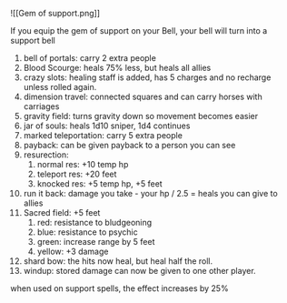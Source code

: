![[Gem of support.png]]

If you equip the gem of support on your Bell, your bell will turn into a support bell

1. bell of portals: carry 2 extra people
2. Blood Scourge: heals 75% less, but heals all allies
3. crazy slots: healing staff is added, has 5 charges and no recharge unless rolled again.
4. dimension travel: connected squares and can carry horses with carriages
5. gravity field: turns gravity down so movement becomes easier
6. jar of souls: heals 1d10 sniper, 1d4 continues
7. marked teleportation: carry 5 extra people
8. payback: can be given payback to a person you can see
9. resurection: 
	1. normal res: +10 temp hp
	2. teleport res: +20 feet
	3. knocked res: +5 temp hp, +5 feet
10. run it back: damage you take - your hp / 2.5 = heals you can give to allies
11. Sacred field: +5 feet
	1. red: resistance to bludgeoning
	2. blue: resistance to psychic
	3. green: increase range by 5 feet
	4. yellow:  +3 damage
5. shard bow: the hits now heal, but heal half the roll.
6. windup: stored damage can now be given to one other player.

when used on support spells, the effect increases by 25%